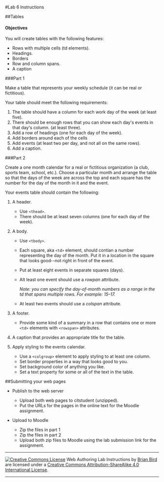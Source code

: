 #Lab 6 Instructions


##Tables

#### Objectives

You will create tables with the following features:

- Rows with multiple cells (td elements).
- Headings.
- Borders
- Row and column spans.
- A caption

###Part 1

Make a table that represents your weekly schedule (it can be real or fictitious).

Your table should meet the following requirements:

1. The table should have a column for each work day of the week (at least five).
2. There should be enough rows that you can show each day's events in that day's column. (at least three).
3. Add a row of headings (one for each day of the week).
4. Add borders around each of the cells
5. Add events (at least two per day, and not all on the same rows).
6. Add a caption.


###Part 2

Create a one month calendar for a real or fictitious organization (a club, sports team, school, etc.). Choose a particular month and arrange the table so that the days of the week are across the top and each square has the number for the day of the month in it and the event.

Your events table should contain the following:

1. A header.

   - Use `<thead>`.
   - There should be at least seven columns (one for each day of the week).

2. A body.

   - Use `<tbody>`.

   - Each square, aka `<td>` element, should contian a number representing the day of the month. Put it in a location in the square that looks good--not right in front of the event.

   - Put at least eight events in separate squares (days).

   - Alt least one event should use a *rowpan* attribute.

     *Note: you can specify the day-of-month numbers as a range in the td that spans multiple rows. For example: 15&ndash;17.*

   - At least two events should use a *colspan* attribute.

3. A footer.

   - Provide some kind of a summary in a row that contains one or more `<td>` elements with `<rowspan>`	 attributes.

4. A caption that provides an appropriate title for the table.

5. Apply styling to the events calendar.

   - Use a `<colgroup>` element to apply styling to at least one column.
   - Set border properties in a way that looks good to you.
   - Set background color of anything you like.
   - Set a text property for some or all of the text in the table.



##Submitting your web pages

- Publish to the web server

  - Upload both web pages to citstudent (unzipped).
  - Put the URLs for the pages in the online text for the Moodle assignment.

- Upload to Moodle

  - Zip the files in part 1
  - Zip the files in part 2
  - Upload both zip files to Moodle using the lab submission link for the assignment.

  

------

[![Creative Commons License](https://i.creativecommons.org/l/by-sa/4.0/88x31.png)](http://creativecommons.org/licenses/by-sa/4.0/) Web Authoring Lab Instructions by [Brian Bird](https://profbird.online) are licensed under a [Creative Commons Attribution-ShareAlike 4.0 International License](http://creativecommons.org/licenses/by-sa/4.0/). 

------------



